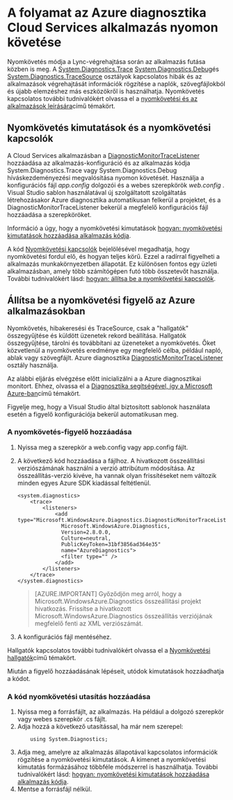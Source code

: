 <properties
    pageTitle="Nyomon követheti a folyamat az Azure diagnosztika Cloud Services alkalmazásban |} Microsoft Azure"
    description="Adja hozzá a nyomkövetési üzenetek hibakeresési mérési teljesítmény, figyelés, forgalom elemzés és további segítséget az Azure alkalmazás."
    services="cloud-services"
    documentationCenter=".net"
    authors="rboucher"
    manager="jwhit"
    editor=""/>

<tags
    ms.service="cloud-services"
    ms.workload="na"
    ms.tgt_pltfrm="na"
    ms.devlang="dotnet"
    ms.topic="article"
    ms.date="02/20/2016"
    ms.author="robb"/>



# <a name="trace-the-flow-of-a-cloud-services-application-with-azure-diagnostics"></a>A folyamat az Azure diagnosztika Cloud Services alkalmazás nyomon követése

Nyomkövetés módja a Lync-végrehajtása során az alkalmazás futása közben is meg. A [System.Diagnostics.Trace](https://msdn.microsoft.com/library/system.diagnostics.trace.aspx) [System.Diagnostics.Debug](https://msdn.microsoft.com/library/system.diagnostics.debug.aspx)és [System.Diagnostics.TraceSource](https://msdn.microsoft.com/library/system.diagnostics.tracesource.aspx) osztályok kapcsolatos hibák és az alkalmazások végrehajtását információk rögzítése a naplók, szövegfájlokból és újabb elemzéshez más eszközökről is használhatja. Nyomkövetés kapcsolatos további tudnivalókért olvassa el a [nyomkövetési és az alkalmazások leírására](https://msdn.microsoft.com/library/zs6s4h68.aspx)című témakört.


## <a name="use-trace-statements-and-trace-switches"></a>Nyomkövetés kimutatások és a nyomkövetési kapcsolók

A Cloud Services alkalmazásban a [DiagnosticMonitorTraceListener](https://msdn.microsoft.com/library/azure/microsoft.windowsazure.diagnostics.diagnosticmonitortracelistener.aspx) hozzáadása az alkalmazás-konfiguráció és az alkalmazás kódja System.Diagnostics.Trace vagy System.Diagnostics.Debug híváskezdeményezési megvalósítása nyomon követését. Használja a konfigurációs fájl *app.config* dolgozói és a webes szerepkörök *web.config* . Visual Studio sablon használatával új szolgáltatott szolgáltatás létrehozásakor Azure diagnosztika automatikusan felkerül a projektet, és a DiagnosticMonitorTraceListener bekerül a megfelelő konfigurációs fájl hozzáadása a szerepköröket.

Információ a úgy, hogy a nyomkövetési kimutatások [hogyan: nyomkövetési kimutatások hozzáadása alkalmazás kódja](https://msdn.microsoft.com/library/zd83saa2.aspx).

A kód [Nyomkövetési kapcsolók](https://msdn.microsoft.com/library/3at424ac.aspx) bejelölésével megadhatja, hogy nyomkövetési fordul elő, és hogyan teljes körű. Ezzel a radírral figyelheti a alkalmazás munkakörnyezetben állapotát. Ez különösen fontos egy üzleti alkalmazásban, amely több számítógépen futó több összetevőt használja. További tudnivalókért lásd: [hogyan: állítsa be a nyomkövetési kapcsolók](https://msdn.microsoft.com/library/t06xyy08.aspx).

## <a name="configure-the-trace-listener-in-an-azure-application"></a>Állítsa be a nyomkövetési figyelő az Azure alkalmazásokban

Nyomkövetés, hibakeresési és TraceSource, csak a "hallgatók" összegyűjtése és küldött üzenetek rekord beállítása. Hallgatók összegyűjtése, tárolni és továbbítani az üzeneteket a nyomkövetés. Őket közvetlenül a nyomkövetés eredménye egy megfelelő célba, például napló, ablak vagy szövegfájlt. Azure diagnosztika [DiagnosticMonitorTraceListener](https://msdn.microsoft.com/library/azure/microsoft.windowsazure.diagnostics.diagnosticmonitortracelistener.aspx) osztály használja.

Az alábbi eljárás elvégzése előtt inicializálni a a Azure diagnosztikai monitort. Ehhez, olvassa el a [Diagnosztika segítségével, így a Microsoft Azure-ban](cloud-services-dotnet-diagnostics.md)című témakört.

Figyelje meg, hogy a Visual Studio által biztosított sablonok használata esetén a figyelő konfigurációja bekerül automatikusan meg.


### <a name="add-a-trace-listener"></a>A nyomkövetés-figyelő hozzáadása

1. Nyissa meg a szerepkör a web.config vagy app.config fájlt.
2. A következő kód hozzáadása a fájlhoz. A hivatkozott összeállítási verziószámának használni a verzió attribútum módosítása. Az összeállítás-verzió kivéve, ha vannak olyan frissítéseket nem változik minden egyes Azure SDK kiadással feltétlenül.

    ```
    <system.diagnostics>
        <trace>
            <listeners>
                <add type="Microsoft.WindowsAzure.Diagnostics.DiagnosticMonitorTraceListener,
                  Microsoft.WindowsAzure.Diagnostics,
                  Version=2.8.0.0,
                  Culture=neutral,
                  PublicKeyToken=31bf3856ad364e35"
                  name="AzureDiagnostics">
                  <filter type="" />
                </add>
            </listeners>
        </trace>
    </system.diagnostics>
    ```
    >[AZURE.IMPORTANT] Győződjön meg arról, hogy a Microsoft.WindowsAzure.Diagnostics összeállítási projekt hivatkozás. Frissítse a hivatkozott Microsoft.WindowsAzure.Diagnostics összeállítás verziójának megfelelő fenti az XML verziószámát.

3. A konfigurációs fájl mentéséhez.

Hallgatók kapcsolatos további tudnivalókért olvassa el a [Nyomkövetési hallgatók](https://msdn.microsoft.com/library/4y5y10s7.aspx)című témakört.

Miután a figyelő hozzáadásának lépéseit, utódok kimutatások hozzáadhatja a kódot.


### <a name="to-add-trace-statement-to-your-code"></a>A kód nyomkövetési utasítás hozzáadása

1. Nyissa meg a forrásfájlt, az alkalmazás. Ha például a <RoleName>dolgozó szerepkör vagy webes szerepkör .cs fájlt.
2. Adja hozzá a következő utasítással, ha már nem szerepel:
    ```
        using System.Diagnostics;
    ```
3. Adja meg, amelyre az alkalmazás állapotával kapcsolatos információk rögzítése a nyomkövetési kimutatások. A kimenet a nyomkövetési kimutatás formázásához többféle módszerrel is használhatja. További tudnivalókért lásd: [hogyan: nyomkövetési kimutatások hozzáadása alkalmazás kódja](https://msdn.microsoft.com/library/zd83saa2.aspx).
4. Mentse a forrásfájl nélkül.

